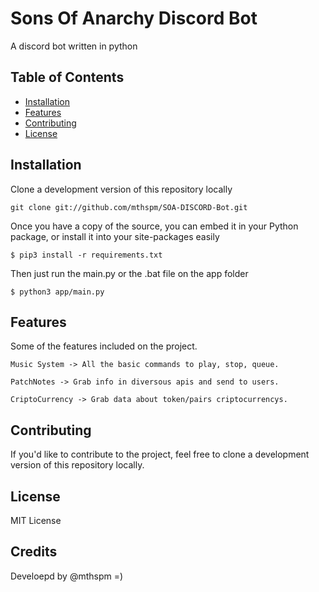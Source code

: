 # Sons Of Anarchy Discord Bot

A discord bot written in python

## Table of Contents

- [Installation](#installation)
- [Features](#features)
- [Contributing](#contributing)
- [License](#license)

## Installation

Clone a development version of this repository locally

    git clone git://github.com/mthspm/SOA-DISCORD-Bot.git

Once you have a copy of the source, you can embed it in your Python package,
or install it into your site-packages easily

    $ pip3 install -r requirements.txt

Then just run the main.py or the .bat file on the app folder

    $ python3 app/main.py

## Features

Some of the features included on the project.

    Music System -> All the basic commands to play, stop, queue.
    
    PatchNotes -> Grab info in diversous apis and send to users.
    
    CriptoCurrency -> Grab data about token/pairs criptocurrencys.

## Contributing

If you'd like to contribute to the project, feel free to clone
a development version of this repository locally.

## License

MIT License

## Credits

Develoepd by @mthspm =)
